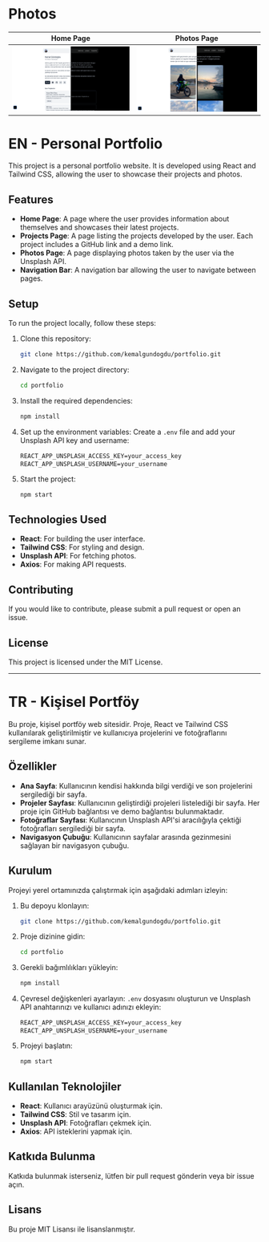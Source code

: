 # Photos
Home Page                 |  Photos Page
:-------------------------:|:-------------------------:
![](./homePage.png)  |  ![](./photosPage.png)

# EN - Personal Portfolio

This project is a personal portfolio website. It is developed using React and Tailwind CSS, allowing the user to showcase their projects and photos.

## Features

- **Home Page**: A page where the user provides information about themselves and showcases their latest projects.
- **Projects Page**: A page listing the projects developed by the user. Each project includes a GitHub link and a demo link.
- **Photos Page**: A page displaying photos taken by the user via the Unsplash API.
- **Navigation Bar**: A navigation bar allowing the user to navigate between pages.

## Setup

To run the project locally, follow these steps:

1. Clone this repository:
    ```bash
    git clone https://github.com/kemalgundogdu/portfolio.git
    ```

2. Navigate to the project directory:
    ```bash
    cd portfolio
    ```

3. Install the required dependencies:
    ```bash
    npm install
    ```

4. Set up the environment variables:
    Create a `.env` file and add your Unsplash API key and username:
    ```plaintext
    REACT_APP_UNSPLASH_ACCESS_KEY=your_access_key
    REACT_APP_UNSPLASH_USERNAME=your_username
    ```

5. Start the project:
    ```bash
    npm start
    ```

## Technologies Used

- **React**: For building the user interface.
- **Tailwind CSS**: For styling and design.
- **Unsplash API**: For fetching photos.
- **Axios**: For making API requests.

## Contributing

If you would like to contribute, please submit a pull request or open an issue.

## License

This project is licensed under the MIT License.

---

# TR - Kişisel Portföy

Bu proje, kişisel portföy web sitesidir. Proje, React ve Tailwind CSS kullanılarak geliştirilmiştir ve kullanıcıya projelerini ve fotoğraflarını sergileme imkanı sunar.

## Özellikler

- **Ana Sayfa**: Kullanıcının kendisi hakkında bilgi verdiği ve son projelerini sergilediği bir sayfa.
- **Projeler Sayfası**: Kullanıcının geliştirdiği projeleri listelediği bir sayfa. Her proje için GitHub bağlantısı ve demo bağlantısı bulunmaktadır.
- **Fotoğraflar Sayfası**: Kullanıcının Unsplash API'si aracılığıyla çektiği fotoğrafları sergilediği bir sayfa.
- **Navigasyon Çubuğu**: Kullanıcının sayfalar arasında gezinmesini sağlayan bir navigasyon çubuğu.

## Kurulum

Projeyi yerel ortamınızda çalıştırmak için aşağıdaki adımları izleyin:

1. Bu depoyu klonlayın:
    ```bash
    git clone https://github.com/kemalgundogdu/portfolio.git
    ```

2. Proje dizinine gidin:
    ```bash
    cd portfolio
    ```

3. Gerekli bağımlılıkları yükleyin:
    ```bash
    npm install
    ```

4. Çevresel değişkenleri ayarlayın:
    `.env` dosyasını oluşturun ve Unsplash API anahtarınızı ve kullanıcı adınızı ekleyin:
    ```plaintext
    REACT_APP_UNSPLASH_ACCESS_KEY=your_access_key
    REACT_APP_UNSPLASH_USERNAME=your_username
    ```

5. Projeyi başlatın:
    ```bash
    npm start
    ```

## Kullanılan Teknolojiler

- **React**: Kullanıcı arayüzünü oluşturmak için.
- **Tailwind CSS**: Stil ve tasarım için.
- **Unsplash API**: Fotoğrafları çekmek için.
- **Axios**: API isteklerini yapmak için.

## Katkıda Bulunma

Katkıda bulunmak isterseniz, lütfen bir pull request gönderin veya bir issue açın.

## Lisans

Bu proje MIT Lisansı ile lisanslanmıştır.
